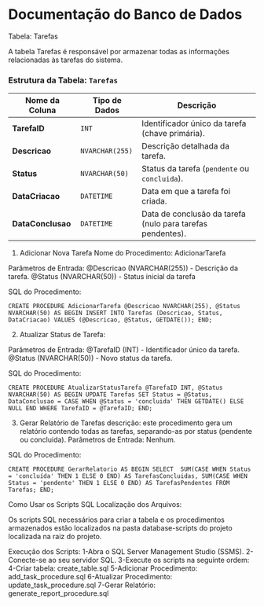 # Documentação do Banco de Dados


Tabela: Tarefas

A tabela Tarefas é responsável por armazenar todas as informações relacionadas às tarefas do sistema.


### Estrutura da Tabela: `Tarefas`
| Nome da Coluna    | Tipo de Dados      | Descrição                                   |
|--------------------|--------------------|-------------------------------------------|
| **TarefaID**       | `INT`             | Identificador único da tarefa (chave primária). |
| **Descricao**      | `NVARCHAR(255)`   | Descrição detalhada da tarefa.             |
| **Status**         | `NVARCHAR(50)`    | Status da tarefa (`pendente` ou `concluida`). |
| **DataCriacao**    | `DATETIME`        | Data em que a tarefa foi criada.           |
| **DataConclusao**  | `DATETIME`        | Data de conclusão da tarefa (nulo para tarefas pendentes). |

1. Adicionar Nova Tarefa
Nome do Procedimento: AdicionarTarefa

Parâmetros de Entrada:
@Descricao (NVARCHAR(255)) - Descrição da tarefa.
@Status (NVARCHAR(50)) - Status inicial da tarefa

SQL do Procedimento:

``CREATE PROCEDURE AdicionarTarefa
    @Descricao NVARCHAR(255),
    @Status NVARCHAR(50)
AS
BEGIN
    INSERT INTO Tarefas (Descricao, Status, DataCriacao)
    VALUES (@Descricao, @Status, GETDATE());
END;``

2. Atualizar Status de Tarefa:

Parâmetros de Entrada:
@TarefaID (INT) - Identificador único da tarefa.
@Status (NVARCHAR(50)) - Novo status da tarefa.

SQL do Procedimento:

``CREATE PROCEDURE AtualizarStatusTarefa
    @TarefaID INT,
    @Status NVARCHAR(50)
AS
BEGIN
    UPDATE Tarefas
    SET Status = @Status, 
        DataConclusao = CASE WHEN @Status = 'concluida' THEN GETDATE() ELSE NULL END
    WHERE TarefaID = @TarefaID;
END;``


3. Gerar Relatório de Tarefas
descrição: este procedimento gera um relatório contendo todas as tarefas, separando-as por status (pendente ou concluida).
Parâmetros de Entrada: Nenhum.

SQL do Procedimento:

``CREATE PROCEDURE GerarRelatorio
AS
BEGIN
    SELECT 
        SUM(CASE WHEN Status = 'concluída' THEN 1 ELSE 0 END) AS TarefasConcluidas,
        SUM(CASE WHEN Status = 'pendente' THEN 1 ELSE 0 END) AS TarefasPendentes
    FROM Tarefas;
END;``

Como Usar os Scripts SQL
Localização dos Arquivos:

Os scripts SQL necessários para criar a tabela e os procedimentos armazenados estão localizados na pasta database-scripts do projeto localizada na raiz do projeto.

Execução dos Scripts:
1-Abra o SQL Server Management Studio (SSMS).
2-Conecte-se ao seu servidor SQL.
3-Execute os scripts na seguinte ordem:
4-Criar tabela: create_table.sql
5-Adicionar Procedimento: add_task_procedure.sql
6-Atualizar Procedimento: update_task_procedure.sql
7-Gerar Relatório: generate_report_procedure.sql


